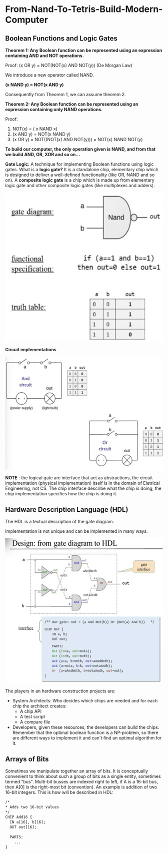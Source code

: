 # From-Nand-To-Tetris-Build-Modern-Computer

## Boolean Functions and Logic Gates

**Theorem 1: Any Boolean function can be represented using an expression containing AND and NOT operations.**

Proof: (x OR y) = NOT(NOT(x) AND NOT(y)) (De Morgan Law)

We introduce a new operator called NAND.

**(x NAND y) = NOT(x AND y)**

Consequently from Theorem 1, we can assume theorem 2.

**Theorem 2: Any Boolean function can be represented using an expression containing only NAND operations.**

Proof:

1. NOT(x) = ( x NAND x)
2. (x AND y) = NOT(x NAND y)
3. (x OR y) = NOT((NOT(x) AND NOT(y))) = NOT(x) NAND NOT(y)

**To build our computer, the only operation given is NAND, and from that we build AND, OR, XOR and so on...**

**Gate Logic:** A technique for implementing Boolean functions using logic gates. What is a **logic gate?** It is a standalone chip, elementary chip which is designed to deliver a well-defined functionality (like OR, NAND and so on). A **composite logic gate** is a chip which is made up from elementary logic gate and other composite logic gates (like multiplexes and adders).

![nand logic gate](./img/nand-gate.png)

**Circuit implementations**

![circuit implementations](./img/circuit-implementations.png)

**NOTE** : the logical gate are interface that act as abstractions, the circuit implementation (physical implementation) itself is in the domain of Eletrical Engineering, not CS. The chip interface describe what the chip is doing; the chip implementation specifies how the chip is doing it. 

## Hardware Description Language (HDL)

The HDL is a textual description of the gate diagram.

Implementation is not unique and can be implemented in many ways. 

![hdl](./img/hdl.png)

The players in an hardware construction projects are:

- System Architects: Who decides which chips are needed and for each chip the architect creates:
  - A chip API
  - A test script
  - A compare file
- Developers, given these resources, the developers can build the chips. Remember that the optimal boolean function is a NP-problem, so there are different ways to implement it and can't find an optimal algorithm for it.

## Arrays of Bits

Sometimes we manipulate together an array of bits. It is conceptually convenient to think about such a group of bits as a single entity, sometimes termed "bus".  Multi-bit busses are indexed right to left, if A is a 16-bit bus, then A[0] is the right-most bit (convention). An example is addition of two 16-bit integers. This is how will be described in HDL:

```
/*
* Adds two 16-bit values
*/
CHIP Add16 {
  IN a[16], b[16];
  OUT out[16];
  
  PARTS:
  	...
}
```

 